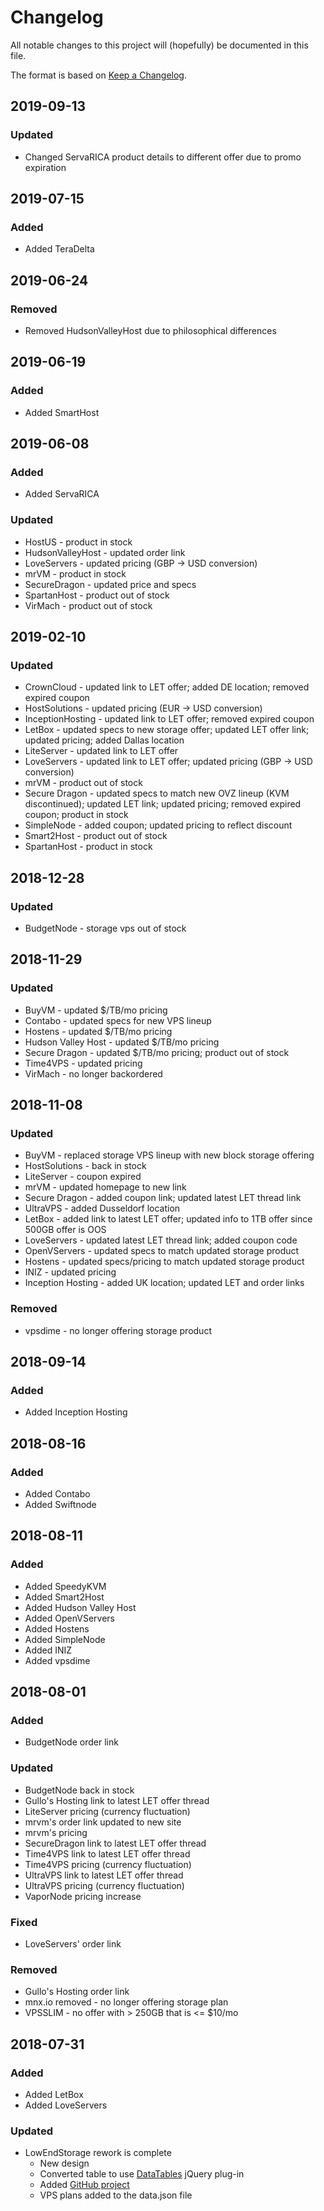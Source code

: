 # Changelog
All notable changes to this project will (hopefully) be documented in this file.

The format is based on [Keep a Changelog](https://keepachangelog.com/en/1.0.0/).

## 2019-09-13
### Updated
- Changed ServaRICA product details to different offer due to promo expiration

## 2019-07-15
### Added
- Added TeraDelta

## 2019-06-24
### Removed
- Removed HudsonValleyHost due to philosophical differences

## 2019-06-19
### Added
- Added SmartHost

## 2019-06-08
### Added
- Added ServaRICA

### Updated
- HostUS - product in stock
- HudsonValleyHost - updated order link
- LoveServers - updated pricing (GBP -> USD conversion)
- mrVM - product in stock
- SecureDragon - updated price and specs
- SpartanHost - product out of stock
- VirMach - product out of stock

## 2019-02-10
### Updated
- CrownCloud - updated link to LET offer; added DE location; removed expired coupon
- HostSolutions - updated pricing (EUR -> USD conversion)
- InceptionHosting - updated link to LET offer; removed expired coupon
- LetBox - updated specs to new storage offer; updated LET offer link; updated pricing; added Dallas location
- LiteServer - updated link to LET offer
- LoveServers - updated link to LET offer; updated pricing (GBP -> USD conversion)
- mrVM - product out of stock
- Secure Dragon - updated specs to match new OVZ lineup (KVM discontinued); updated LET link; updated pricing; removed expired coupon; product in stock
- SimpleNode - added coupon; updated pricing to reflect discount
- Smart2Host - product out of stock
- SpartanHost - product in stock

## 2018-12-28
### Updated
- BudgetNode - storage vps out of stock

## 2018-11-29
### Updated
- BuyVM - updated $/TB/mo pricing
- Contabo - updated specs for new VPS lineup
- Hostens - updated $/TB/mo pricing
- Hudson Valley Host - updated $/TB/mo pricing
- Secure Dragon - updated $/TB/mo pricing; product out of stock
- Time4VPS - updated pricing
- VirMach - no longer backordered

## 2018-11-08
### Updated
- BuyVM - replaced storage VPS lineup with new block storage offering
- HostSolutions - back in stock
- LiteServer - coupon expired
- mrVM - updated homepage to new link
- Secure Dragon - added coupon link;  updated latest LET thread link
- UltraVPS - added Dusseldorf location
- LetBox - added link to latest LET offer; updated info to 1TB offer since 500GB offer is OOS
- LoveServers - updated latest LET thread link; added coupon code
- OpenVServers - updated specs to match updated storage product
- Hostens - updated specs/pricing to match updated storage product
- INIZ - updated pricing
- Inception Hosting - added UK location; updated LET and order links

### Removed
- vpsdime - no longer offering storage product

## 2018-09-14
### Added
- Added Inception Hosting

## 2018-08-16
### Added
- Added Contabo
- Added Swiftnode

## 2018-08-11
### Added
- Added SpeedyKVM
- Added Smart2Host
- Added Hudson Valley Host
- Added OpenVServers
- Added Hostens
- Added SimpleNode
- Added INIZ
- Added vpsdime

## 2018-08-01
### Added
- BudgetNode order link

### Updated
- BudgetNode back in stock
- Gullo's Hosting link to latest LET offer thread
- LiteServer pricing (currency fluctuation)
- mrvm's order link updated to new site
- mrvm's pricing
- SecureDragon link to latest LET offer thread
- Time4VPS link to latest LET offer thread
- Time4VPS pricing (currency fluctuation)
- UltraVPS link to latest LET offer thread
- UltraVPS pricing (currency fluctuation)
- VaporNode pricing increase

### Fixed
- LoveServers' order link

### Removed
- Gullo's Hosting order link
- mnx.io removed - no longer offering storage plan
- VPSSLIM - no offer with > 250GB that is <= $10/mo

## 2018-07-31
### Added
- Added LetBox
- Added LoveServers

### Updated
- LowEndStorage rework is complete
  - New design
  - Converted table to use [DataTables](https://datatables.net/) jQuery plug-in
  - Added [GitHub project](https://github.com/masonr/LowEndStorage)
  - VPS plans added to the data.json file
